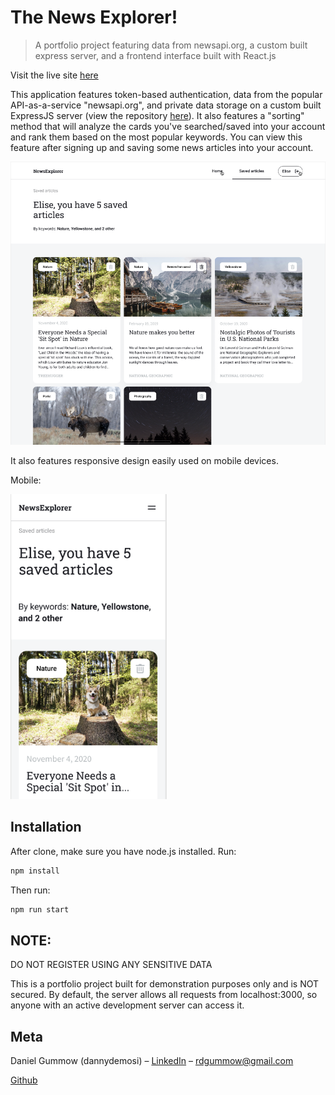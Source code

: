 # The News Explorer!
> A portfolio project featuring data from newsapi.org, a custom built express server, and a frontend interface built with React.js

Visit the live site [here](http://danny-around-react.students.nomoreparties.site)

This application features token-based authentication, data from the popular API-as-a-service "newsapi.org", and private data storage on a custom built ExpressJS server (view the repository [here](https://github.com/ddemosi/news-explorer-api)). It also features a "sorting" method that will analyze the cards you've searched/saved into your account and rank them based on the most popular keywords. You can view this feature after signing up and saving some news articles into your account. 

<img src="./news-dashboard.PNG" alt="Dashboard UI"/>

It also features responsive design easily used on mobile devices.

Mobile:

<img src="./news-mobile.PNG" alt="Mobile UI" width="250"/>


## Installation

After clone, make sure you have node.js installed. Run:

```sh
npm install
```

Then run:

```sh
npm run start
```


## NOTE:

DO NOT REGISTER USING ANY SENSITIVE DATA

This is a portfolio project built for demonstration purposes only and is NOT secured. By default, the server allows all requests from localhost:3000, so anyone with an active development server can access it.

## Meta

Daniel Gummow (dannydemosi) – [LinkedIn](https://www.linkedin.com/in/daniel-gummow-223043186/) – rdgummow@gmail.com

[Github](https://github.com/ddemosi/)
